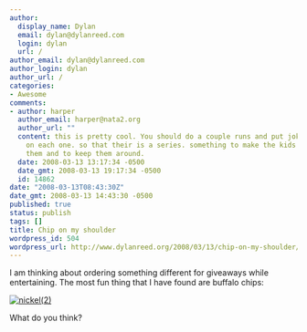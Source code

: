 ```yaml
---
author:
  display_name: Dylan
  email: dylan@dylanreed.com
  login: dylan
  url: /
author_email: dylan@dylanreed.com
author_login: dylan
author_url: /
categories:
- Awesome
comments:
- author: harper
  author_email: harper@nata2.org
  author_url: ""
  content: this is pretty cool. You should do a couple runs and put jokes or something
    on each one. so that their is a series. something to make the kids want more of
    them and to keep them around.
  date: 2008-03-13 13:17:34 -0500
  date_gmt: 2008-03-13 19:17:34 -0500
  id: 14862
date: "2008-03-13T08:43:30Z"
date_gmt: 2008-03-13 14:43:30 -0500
published: true
status: publish
tags: []
title: Chip on my shoulder
wordpress_id: 504
wordpress_url: http://www.dylanreed.org/2008/03/13/chip-on-my-shoulder/
---
```


I am thinking about ordering something different for giveaways while entertaining. The most fun thing that I have found are buffalo chips:  

[![nickel(2)][1]][2]

   [1]: http://www.dylanreed.org//media/2008/03/nickel2-thumb.jpg
   [2]: http://www.dylanreed.org//media/2008/03/nickel2.jpg

What do you think?
